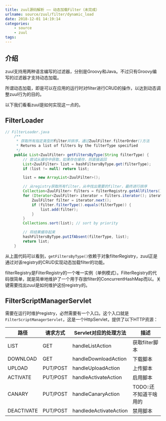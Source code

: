 ```yaml
---
title: zuul源码解析 —— 动态加载Filter（未完成）
urlname: source/zuul/filter/dynamic_load
date: 2018-12-01 14:19:14
categories:
    - source
    - zuul
tags:
---
```


## 介绍

zuul支持用两种语言编写的过滤器，分别是Groovy和Java。不过只有Groovy编写的过滤器才支持动态加载。

所谓动态加载，即是可以在应用的运行时对filter进行CRUD的操作，以达到动态调整zuul行为的目的。

以下我们看看zuul是如何实现这一点的。

## FilterLoader
```java
// FilterLoader.java
    /**
     * 获取所有指定类型的filter并排序，通过ZuulFilter.filterOrder()方法
     * Returns a list of filters by the filterType specified
     */
    public List<ZuulFilter> getFiltersByType(String filterType) {
        // 尝试从缓存中获取，如果存在缓存，则直接返回
        List<ZuulFilter> list = hashFiltersByType.get(filterType);
        if (list != null) return list;

        list = new ArrayList<ZuulFilter>();

        // 从registry获取所有filter，从中找出需要的filter，最终进行排序
        Collection<ZuulFilter> filters = filterRegistry.getAllFilters();
        for (Iterator<ZuulFilter> iterator = filters.iterator(); iterator.hasNext(); ) {
            ZuulFilter filter = iterator.next();
            if (filter.filterType().equals(filterType)) {
                list.add(filter);
            }
        }
        Collections.sort(list); // sort by priority

        // 将结果缓存起来
        hashFiltersByType.putIfAbsent(filterType, list);
        return list;
    }
```

从上面代码可以看到，`getFiltersByType()`依赖于对象filterRegistry，zuul正是通过对该registry的CRUD实现动态加载filter的功能。

filterRegistry是FilterRegistry的一个唯一实例（单例模式）。FilterRegistry的代码很简单，就是简单地维护了一个用于存放filter的ConcurrentHashMap而以。关键需要找出zuul是如何维护这份registry的。

## FilterScriptManagerServlet

需要在运行时维护registry，必然需要有一个入口。这个入口就是`FilterScriptManagerServlet`，这是一个HttpServlet，提供了以下HTTP资源：

|路径|请求方式|Servlet对应的处理方法|描述|
|--|--|--|--|
|LIST|GET|handleListAction|获取filter脚本|
|DOWNLOAD|GET|handleDownloadAction|下载脚本|
|UPLOAD|PUT/POST|handleUploadAction|上传脚本|
|ACTIVATE|PUT/POST|handleActivateAction|启用脚本|
|CANARY|PUT/POST|handleCanaryAction|TODO::还不知道干啥用的|
|DEACTIVATE|PUT/POST|handledeActivateAction|禁用脚本|


